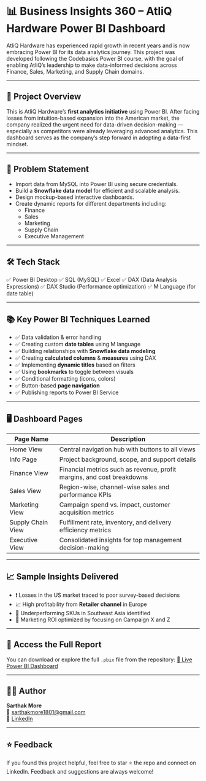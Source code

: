 # 📊 Business Insights 360 – AtliQ Hardware Power BI Dashboard

AtliQ Hardware has experienced rapid growth in recent years and is now embracing Power BI for its data analytics journey. This project was developed following the Codebasics Power BI course, with the goal of enabling AtliQ’s leadership to make data-informed decisions across Finance, Sales, Marketing, and Supply Chain domains.

---

## 🚀 Project Overview

This is AtliQ Hardware’s **first analytics initiative** using Power BI. After facing losses from intuition-based expansion into the American market, the company realized the urgent need for data-driven decision-making — especially as competitors were already leveraging advanced analytics. This dashboard serves as the company’s step forward in adopting a data-first mindset.

---

## 🧠 Problem Statement

- Import data from MySQL into Power BI using secure credentials.
- Build a **Snowflake data model** for efficient and scalable analysis.
- Design mockup-based interactive dashboards.
- Create dynamic reports for different departments including:
  - Finance
  - Sales
  - Marketing
  - Supply Chain
  - Executive Management


---

## 🛠️ Tech Stack

✅ Power BI Desktop
✅ SQL (MySQL)
✅ Excel
✅ DAX (Data Analysis Expressions)
✅ DAX Studio (Performance optimization)
✅ M Language (for date table)


---

## 📚 Key Power BI Techniques Learned

- ✅ Data validation & error handling
- ✅ Creating custom **date tables** using M language
- ✅ Building relationships with **Snowflake data modeling**
- ✅ Creating **calculated columns** & **measures** using DAX
- ✅ Implementing **dynamic titles** based on filters
- ✅ Using **bookmarks** to toggle between visuals
- ✅ Conditional formatting (icons, colors)
- ✅ Button-based **page navigation**
- ✅ Publishing reports to Power BI Service

---

## 🖥️ Dashboard Pages

| Page Name         | Description                                                                |
|------------------ |----------------------------------------------------------------------------|
| Home View         | Central navigation hub with buttons to all views                           |
| Info Page         | Project background, scope, and support details                             |
| Finance View      | Financial metrics such as revenue, profit margins, and cost breakdowns     |
| Sales View        | Region-wise, channel-wise sales and performance KPIs                       |
| Marketing View    | Campaign spend vs. impact, customer acquisition metrics                    |
| Supply Chain View | Fulfillment rate, inventory, and delivery efficiency metrics               |
| Executive View    | Consolidated insights for top management decision-making                   |

---

## 📈 Sample Insights Delivered

- ❗ Losses in the US market traced to poor survey-based decisions
- 📈 High profitability from **Retailer channel** in Europe
- 🔻 Underperforming SKUs in Southeast Asia identified
- 🎯 Marketing ROI optimized by focusing on Campaign X and Z

---

## 🔗 Access the Full Report

You can download or explore the full `.pbix` file from the repository:
[🔗 Live Power BI Dashboard](https://app.powerbi.com/view?r=eyJrIjoiNWU0YTFhNjYtZjU3YS00NDU1LWExMTQtMjUzMzExYzFmYjg5IiwidCI6ImM2ZTU0OWIzLTVmNDUtNDAzMi1hYWU5LWQ0MjQ0ZGM1YjJjNCJ9&pageName=ReportSection9275feb00c2e013d8906)


---

## 🙋‍♂️ Author

**Sarthak More**  
📧 sarthakmore1801@gmail.com  
🔗 [LinkedIn](https://www.linkedin.com/in/sarthak-more-8812b6213)  

---

## ⭐ Feedback

If you found this project helpful, feel free to star ⭐ the repo and connect on LinkedIn. Feedback and suggestions are always welcome!

